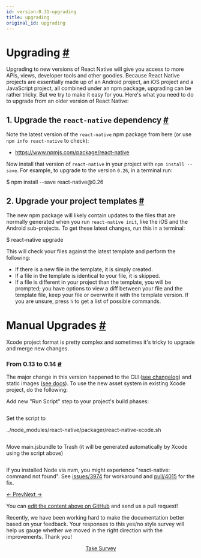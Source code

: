 ```yaml
---
id: version-0.31-upgrading
title: upgrading
original_id: upgrading
---
```

<a id="content"></a><h1><a class="anchor" name="upgrading"></a>Upgrading <a class="hash-link" href="docs/upgrading.html#upgrading">#</a></h1><div><p>Upgrading to new versions of React Native will give you access to more APIs, views, developer tools
and other goodies. Because React Native projects are essentially made up of an Android project, an
iOS project and a JavaScript project, all combined under an npm package, upgrading can be rather
tricky. But we try to make it easy for you. Here's what you need to do to upgrade from an older
version of React Native:</p><h2><a class="anchor" name="1-upgrade-the-react-native-dependency"></a>1. Upgrade the <code>react-native</code> dependency <a class="hash-link" href="docs/upgrading.html#1-upgrade-the-react-native-dependency">#</a></h2><p>Note the latest version of the <code>react-native</code> npm package from here (or use <code>npm info react-native</code> to check):</p><ul><li><a href="https://www.npmjs.com/package/react-native">https://www.npmjs.com/package/react-native</a></li></ul><p>Now install that version of <code>react-native</code> in your project with <code>npm install --save</code>. For example, to upgrade to the version <code>0.26</code>, in a terminal run:</p><div class="prism language-javascript">$ npm install <span class="token operator">--</span>save react<span class="token operator">-</span>native@<span class="token number">0.26</span></div><h2><a class="anchor" name="2-upgrade-your-project-templates"></a>2. Upgrade your project templates <a class="hash-link" href="docs/upgrading.html#2-upgrade-your-project-templates">#</a></h2><p>The new npm package will likely contain updates to the files that are normally generated when you
run <code>react-native init</code>, like the iOS and the Android sub-projects. To get these latest changes,
run this in a terminal:</p><div class="prism language-javascript">$ react<span class="token operator">-</span>native upgrade</div><p>This will check your files against the latest template and perform the following:</p><ul><li>If there is a new file in the template, it is simply created.</li><li>If a file in the template is identical to your file, it is skipped.</li><li>If a file is different in your project than the template, you will be prompted; you have options
to view a diff between your file and the template file, keep your file or overwrite it with the
template version. If you are unsure, press <code>h</code> to get a list of possible commands.</li></ul><h1><a class="anchor" name="manual-upgrades"></a>Manual Upgrades <a class="hash-link" href="docs/upgrading.html#manual-upgrades">#</a></h1><p>Xcode project format is pretty complex and sometimes it's tricky to upgrade and merge new changes.</p><h3><a class="anchor" name="from-0-13-to-0-14"></a>From 0.13 to 0.14 <a class="hash-link" href="docs/upgrading.html#from-0-13-to-0-14">#</a></h3><p>The major change in this version happened to the CLI (<a href="https://github.com/facebook/react-native/releases/tag/v0.14.0-rc" target="_blank">see changelog</a>) and static images (<a href="docs/images.html" target="_blank">see docs</a>). To use the new asset system in existing Xcode project, do the following:</p><p>Add new "Run Script" step to your project's build phases:</p><p><img src="https://cloud.githubusercontent.com/assets/192222/11050044/871bf926-86f7-11e5-8908-736106457bcb.png" alt=""></p><p>Set the script to</p><div class="prism language-javascript"><span class="token punctuation">.</span><span class="token punctuation">.</span><span class="token operator">/</span>node_modules<span class="token operator">/</span>react<span class="token operator">-</span>native<span class="token operator">/</span>packager<span class="token operator">/</span>react<span class="token operator">-</span>native<span class="token operator">-</span>xcode<span class="token punctuation">.</span>sh</div><p><img src="https://cloud.githubusercontent.com/assets/192222/11050052/8f098252-86f7-11e5-994a-364aabbaa7d1.png" alt=""></p><p>Move main.jsbundle to Trash (it will be generated automatically by Xcode using the script above)</p><p><img src="https://cloud.githubusercontent.com/assets/192222/11050104/f3d025e2-86f7-11e5-9101-a4622236338d.png" alt=""></p><p>If you installed Node via nvm, you might experience "react-native: command not found". See <a href="https://github.com/facebook/react-native/issues/3974" target="_blank">issues/3974</a> for workaround and <a href="https://github.com/facebook/react-native/pull/4015" target="_blank">pull/4015</a> for the fix.</p></div><div class="docs-prevnext"><a class="docs-prev" href="docs/performance.html#content">← Prev</a><a class="docs-next" href="docs/platform-specific-code.html#content">Next →</a></div><p class="edit-page-block">You can <a target="_blank" href="https://github.com/facebook/react-native/blob/master/docs/Upgrading.md">edit the content above on GitHub</a> and send us a pull request!</p><div class="survey"><div class="survey-image"></div><p>Recently, we have been working hard to make the documentation better based on your feedback. Your responses to this yes/no style survey will help us gauge whether we moved in the right direction with the improvements. Thank you!</p><center><a class="button" href="https://www.facebook.com/survey?oid=516954245168428">Take Survey</a></center></div>